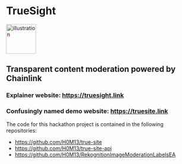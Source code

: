 # TrueSight
<img src="https://user-images.githubusercontent.com/6655367/112725086-497a5480-8f0e-11eb-9630-061419b8ccb2.png" alt="illustration" style="width:80px;"/>

## Transparent content moderation powered by Chainlink

### Explainer website: https://truesight.link

### Confusingly named demo website: https://truesite.link

The code for this hackathon project is contained in the following repositories:

- https://github.com/H0M13/true-site
- https://github.com/H0M13/true-site-api
- https://github.com/H0M13/RekognitionImageModerationLabelsEA
